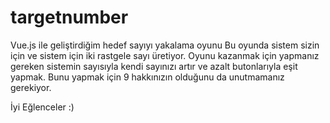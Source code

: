 # targetnumber
Vue.js ile geliştirdiğim hedef sayıyı yakalama oyunu
Bu oyunda sistem sizin için ve sistem için iki rastgele sayı üretiyor.
Oyunu kazanmak için yapmanız gereken sistemin sayısıyla kendi sayınızı artır ve azalt butonlarıyla eşit yapmak.
Bunu yapmak için 9 hakkınızın olduğunu da unutmamanız gerekiyor. 

İyi Eğlenceler :)
